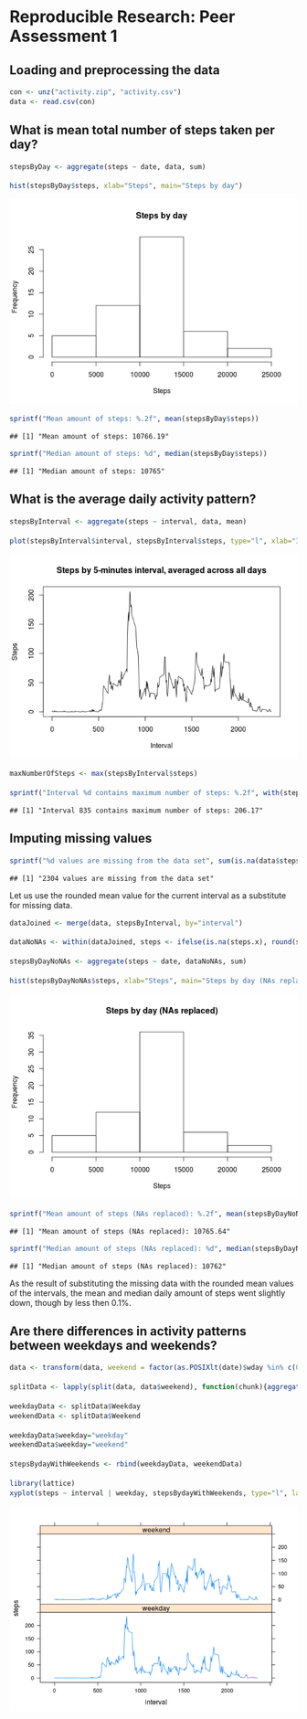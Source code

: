 # Reproducible Research: Peer Assessment 1


## Loading and preprocessing the data


```r
con <- unz("activity.zip", "activity.csv")
data <- read.csv(con)
```

## What is mean total number of steps taken per day?


```r
stepsByDay <- aggregate(steps ~ date, data, sum)

hist(stepsByDay$steps, xlab="Steps", main="Steps by day")
```

![](PA1_template_files/figure-html/unnamed-chunk-2-1.png)

```r
sprintf("Mean amount of steps: %.2f", mean(stepsByDay$steps))
```

```
## [1] "Mean amount of steps: 10766.19"
```

```r
sprintf("Median amount of steps: %d", median(stepsByDay$steps))
```

```
## [1] "Median amount of steps: 10765"
```


## What is the average daily activity pattern?


```r
stepsByInterval <- aggregate(steps ~ interval, data, mean)

plot(stepsByInterval$interval, stepsByInterval$steps, type="l", xlab="Interval", ylab="Steps", main="Steps by 5-minutes interval, averaged across all days")
```

![](PA1_template_files/figure-html/unnamed-chunk-3-1.png)

```r
maxNumberOfSteps <- max(stepsByInterval$steps)

sprintf("Interval %d contains maximum number of steps: %.2f", with(stepsByInterval, subset(interval, steps==maxNumberOfSteps)), maxNumberOfSteps)
```

```
## [1] "Interval 835 contains maximum number of steps: 206.17"
```


## Imputing missing values


```r
sprintf("%d values are missing from the data set", sum(is.na(data$steps)))
```

```
## [1] "2304 values are missing from the data set"
```

Let us use the rounded mean value for the current interval as a substitute for missing data.


```r
dataJoined <- merge(data, stepsByInterval, by="interval")

dataNoNAs <- within(dataJoined, steps <- ifelse(is.na(steps.x), round(steps.y), steps.x))

stepsByDayNoNAs <- aggregate(steps ~ date, dataNoNAs, sum)

hist(stepsByDayNoNAs$steps, xlab="Steps", main="Steps by day (NAs replaced)")
```

![](PA1_template_files/figure-html/unnamed-chunk-5-1.png)

```r
sprintf("Mean amount of steps (NAs replaced): %.2f", mean(stepsByDayNoNAs$steps))
```

```
## [1] "Mean amount of steps (NAs replaced): 10765.64"
```

```r
sprintf("Median amount of steps (NAs replaced): %d", median(stepsByDayNoNAs$steps))
```

```
## [1] "Median amount of steps (NAs replaced): 10762"
```

As the result of substituting the missing data with the rounded mean values of the intervals, the mean and median daily amount of steps went slightly down, though by less then 0.1%.

## Are there differences in activity patterns between weekdays and weekends?


```r
data <- transform(data, weekend = factor(as.POSIXlt(date)$wday %in% c(0,6), labels=c("Weekday","Weekend")))

splitData <- lapply(split(data, data$weekend), function(chunk){aggregate(steps ~ interval, chunk, mean)})

weekdayData <- splitData$Weekday
weekendData <- splitData$Weekend

weekdayData$weekday="weekday"
weekendData$weekday="weekend"

stepsBydayWithWeekends <- rbind(weekdayData, weekendData)

library(lattice)
xyplot(steps ~ interval | weekday, stepsBydayWithWeekends, type="l", layout=c(1,2))
```

![](PA1_template_files/figure-html/unnamed-chunk-6-1.png)
